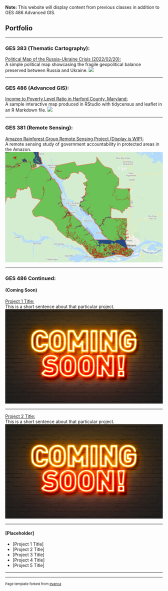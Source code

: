 **Note:** This website will display content from previous classes in addition to GES 486 Advanced GIS.

## Portfolio

---

### GES  383  (Thematic  Cartography): 

[Political Map of the Russia-Ukraine Crisis (2022/02/20):](/Project383/index) <br>
A simple political map showcasing the fragile geopolitical balance preserved between Russia and Ukraine.
[<img src="Project383/ukrainerussiaMAP.svg?raw=true"/>](/Project383/index)

---

### GES  486  (Advanced  GIS): 

[Income to Poverty Level Ratio in Harford County, Maryland:](/Project486sample/index) <br>
A sample interactive map produced in RStudio with tidycensus and leaflet in an R Markdown file.
[<img src="Project486sample/Screen Shot 2022-02-21 at 10.09.36 PM.png?raw=true"/>](/Project486sample/index)

---

### GES  381  (Remote  Sensing): 

[Amazon Rainforest Group Remote Sensing Project (Display is WIP):](/Project381/index) <br>
A remote sensing study of government accountability in protected areas in the Amazon. 
[<img src="Project381/Screen Shot 2022-02-14 at 11.14.42 PM.png?raw=true"/>](/Project381/index)

---

### GES  486  Continued:

#### (Coming Soon)
[Project 1 Title:](/Project486.1/index) <br>
This is a short sentence about that particular project.
[<img src="images/AdobeStock_139559217.jpeg?raw=true"/>](/Project486.1/index)

---
[Project 2 Title:](/Project486.2/index) <br>
This is a short sentence about that particular project.
[<img src="images/AdobeStock_139559217.jpeg?raw=true"/>](/Project486.2/index)

---
#### [Placeholder]

- [Project 1 Title]
- [Project 2 Title]
- [Project 3 Title]
- [Project 4 Title]
- [Project 5 Title]

---




---
<p style="font-size:11px">Page template forked from <a href="https://github.com/evanca/quick-portfolio">evanca</a></p>
<!-- Remove above link if you don't want to attibute -->
